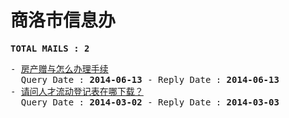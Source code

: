# 商洛市信息办
<pre><b>TOTAL MAILS : 2</b></pre>
<pre>
- <a href="../../categories/mails/2532.md">房产赠与怎么办理手续</a><br/>  Query Date : <b>2014-06-13</b> - Reply Date : <b>2014-06-13</b>
- <a href="../../categories/mails/2309.md">请问人才流动登记表在哪下载？</a><br/>  Query Date : <b>2014-03-02</b> - Reply Date : <b>2014-03-03</b>
</pre>